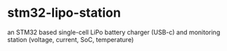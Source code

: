 # stm32-lipo-station
an STM32 based single-cell LiPo battery charger (USB-c) and monitoring station (voltage, current, SoC, temperature)

